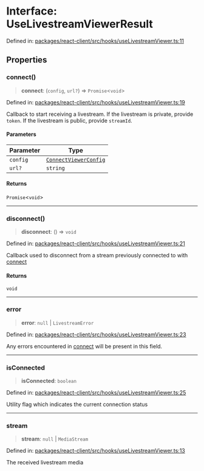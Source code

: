# Interface: UseLivestreamViewerResult

Defined in: [packages/react-client/src/hooks/useLivestreamViewer.ts:11](https://github.com/fishjam-cloud/web-client-sdk/blob/cca0d7a57568ca97560c29d27fcd8b63f2678492/packages/react-client/src/hooks/useLivestreamViewer.ts#L11)

## Properties

### connect()

> **connect**: (`config`, `url?`) => `Promise`\<`void`\>

Defined in: [packages/react-client/src/hooks/useLivestreamViewer.ts:19](https://github.com/fishjam-cloud/web-client-sdk/blob/cca0d7a57568ca97560c29d27fcd8b63f2678492/packages/react-client/src/hooks/useLivestreamViewer.ts#L19)

Callback to start receiving a livestream.
If the livestream is private, provide `token`.
If the livestream is public, provide `streamId`.

#### Parameters

| Parameter | Type |
| ------ | ------ |
| `config` | [`ConnectViewerConfig`](../type-aliases/ConnectViewerConfig.md) |
| `url?` | `string` |

#### Returns

`Promise`\<`void`\>

***

### disconnect()

> **disconnect**: () => `void`

Defined in: [packages/react-client/src/hooks/useLivestreamViewer.ts:21](https://github.com/fishjam-cloud/web-client-sdk/blob/cca0d7a57568ca97560c29d27fcd8b63f2678492/packages/react-client/src/hooks/useLivestreamViewer.ts#L21)

Callback used to disconnect from a stream previously connected to with [connect](#connect)

#### Returns

`void`

***

### error

> **error**: `null` \| `LivestreamError`

Defined in: [packages/react-client/src/hooks/useLivestreamViewer.ts:23](https://github.com/fishjam-cloud/web-client-sdk/blob/cca0d7a57568ca97560c29d27fcd8b63f2678492/packages/react-client/src/hooks/useLivestreamViewer.ts#L23)

Any errors encountered in [connect](#connect) will be present in this field.

***

### isConnected

> **isConnected**: `boolean`

Defined in: [packages/react-client/src/hooks/useLivestreamViewer.ts:25](https://github.com/fishjam-cloud/web-client-sdk/blob/cca0d7a57568ca97560c29d27fcd8b63f2678492/packages/react-client/src/hooks/useLivestreamViewer.ts#L25)

Utility flag which indicates the current connection status

***

### stream

> **stream**: `null` \| `MediaStream`

Defined in: [packages/react-client/src/hooks/useLivestreamViewer.ts:13](https://github.com/fishjam-cloud/web-client-sdk/blob/cca0d7a57568ca97560c29d27fcd8b63f2678492/packages/react-client/src/hooks/useLivestreamViewer.ts#L13)

The received livestream media

